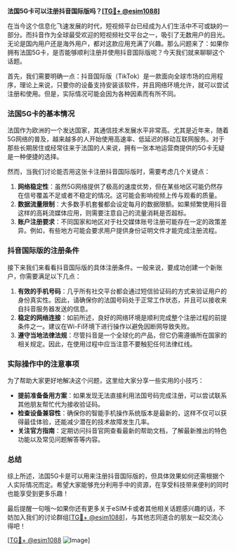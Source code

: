 **法国5G卡可以注册抖音国际版吗？[[TG💪+ @esim1088](https://t.me/s/esim1088)]**

在当今这个信息化飞速发展的时代，短视频平台已经成为人们生活中不可或缺的一部分。而抖音作为全球最受欢迎的短视频社交平台之一，吸引了无数用户的目光。无论是国内用户还是海外用户，都对这款应用充满了兴趣。那么问题来了：如果你拥有法国5G卡，是否能够顺利注册并使用抖音国际版呢？今天我们就来聊聊这个话题。

首先，我们需要明确一点：抖音国际版（TikTok）是一款面向全球市场的应用程序，理论上来说，只要你的设备支持安装该软件，并且网络环境允许，就可以尝试注册和使用。但是，实际情况可能会因为各种因素而有所不同。

### 法国5G卡的基本情况

法国作为欧洲的一个发达国家，其通信技术发展水平非常高。尤其是近年来，随着5G网络的普及，越来越多的人开始使用高速率、低延迟的移动互联网服务。对于那些长期居住或经常往来于法国的人来说，拥有一张本地运营商提供的5G卡无疑是一种便捷的选择。

然而，当我们讨论能否用这张卡注册抖音国际版时，需要考虑几个关键点：

1. **网络稳定性**：虽然5G网络提供了极高的速度优势，但在某些地区可能仍然存在信号覆盖不足或者不稳定的情况。这可能会影响视频上传与观看的质量。
2. **数据流量限制**：大多数手机套餐都会设定每月的数据限额。如果频繁使用抖音这样的高耗流媒体应用，则需要注意自己的流量消耗是否超标。
3. **账户注册要求**：不同国家和地区对于社交媒体账号注册可能存在一定的政策差异。例如，有些地方可能会要求用户提供身份证明文件才能完成注册流程。

### 抖音国际版的注册条件

接下来我们来看看抖音国际版的具体注册条件。一般来说，要成功创建一个新账户，你需要满足以下几点：

1. **有效的手机号码**：几乎所有社交平台都会通过短信验证码的方式来验证用户的身份真实性。因此，请确保你的法国号码处于正常工作状态，并且可以接收来自抖音服务器发送的信息。
2. **稳定的网络连接**：如前所述，良好的网络环境是顺利完成整个注册过程的前提条件之一。建议在Wi-Fi环境下进行操作以避免因断网导致失败。
3. **遵守当地法律法规**：尽管抖音是一个全球化的产品，但它仍需遵循所在国家的相关规定。因此，在使用过程中应当注意不要触犯任何法律红线。

### 实际操作中的注意事项

为了帮助大家更好地解决这个问题，这里给大家分享一些实用的小技巧：

- **提前准备备用方案**：如果发现无法直接利用法国号码完成注册，可以尝试联系其他朋友帮忙代为接收验证码。
- **检查设备兼容性**：确保你的智能手机操作系统版本是最新的，这样不仅可以获得最佳体验，还能减少潜在的技术故障发生几率。
- **关注官方指南**：定期访问抖音官网查看最新的帮助文档，了解最新推出的特色功能以及常见问题解答等内容。

### 总结

综上所述，法国5G卡是可以用来注册抖音国际版的，但具体效果如何还需根据个人实际情况而定。希望大家能够充分利用手中的资源，在享受科技带来便利的同时也能享受到更多乐趣！

最后提醒一句哦～如果你还有更多关于eSIM卡或者其他相关话题感兴趣的话，不妨加入我们的讨论群组[[TG💪+ @esim1088](https://t.me/s/esim1088)]，与其他志同道合的朋友一起交流心得吧！

[[TG💪+ @esim1088](https://t.me/s/esim1088) ![Image](https://i.postimg.cc/4NQfJmqS/Snipaste-2025-05-13-00-14-12.png)]